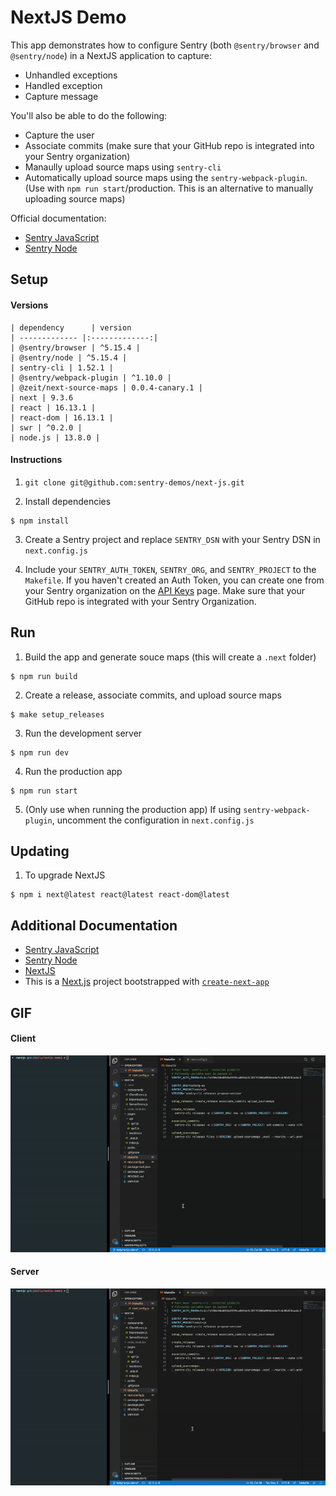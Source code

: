 # NextJS Demo

This app demonstrates how to configure Sentry (both `@sentry/browser` and `@sentry/node`) in a NextJS application to capture:

- Unhandled exceptions
- Handled exception
- Capture message

You'll also be able to do the following:

- Capture the user
- Associate commits (make sure that your GitHub repo is integrated into your Sentry organization)
- Manaully upload source maps using `sentry-cli`
- Automatically upload source maps using the `sentry-webpack-plugin`. (Use with `npm run start`/production. This is an alternative to manually uploading source maps)

Official documentation:
- [Sentry JavaScript](https://docs.sentry.io/platforms/javascript/)
- [Sentry Node](https://docs.sentry.io/platforms/node/)

## Setup

#### Versions

    | dependency      | version           
    | ------------- |:-------------:| 
    | @sentry/browser | ^5.15.4 |
    | @sentry/node | ^5.15.4 |
    | sentry-cli | 1.52.1 |
    | @sentry/webpack-plugin | ^1.10.0 |
    | @zeit/next-source-maps | 0.0.4-canary.1 |
    | next | 9.3.6
    | react | 16.13.1 |
    | react-dom | 16.13.1 |
    | swr | ^0.2.0 |
    | node.js | 13.8.0 |

#### Instructions

1. `git clone git@github.com:sentry-demos/next-js.git`

2. Install dependencies
```
$ npm install
```

3. Create a Sentry project and replace `SENTRY_DSN` with your Sentry DSN in `next.config.js`

4. Include your `SENTRY_AUTH_TOKEN`, `SENTRY_ORG`, and `SENTRY_PROJECT` to the `Makefile`. If you haven't created an Auth Token, you can create one from your Sentry organization on the [API Keys](https://sentry.io/settings/account/api/auth-tokens/) page. Make sure that your GitHub repo is integrated with your Sentry Organization.

## Run

1. Build the app and generate souce maps (this will create a `.next` folder)
```
$ npm run build
```

2. Create a release, associate commits, and upload source maps
```
$ make setup_releases
```

3. Run the development server
```
$ npm run dev
```

4. Run the production app
```
$ npm run start
```

5. (Only use when running the production app) If using `sentry-webpack-plugin`, uncomment the configuration in `next.config.js`

## Updating

1. To upgrade NextJS

```
$ npm i next@latest react@latest react-dom@latest
```

## Additional Documentation

- [Sentry JavaScript](https://docs.sentry.io/platforms/javascript/)
- [Sentry Node](https://docs.sentry.io/platforms/node/)
- [NextJS](https://nextjs.org/)
- This is a [Next.js](https://nextjs.org/) project bootstrapped with [`create-next-app`](https://github.com/zeit/next.js/tree/canary/packages/create-next-app)

## GIF

#### Client

![NextJS Demo Client](next-js-demo-client.gif)

#### Server

![NextJS Demo Server](next-js-demo-server.gif)